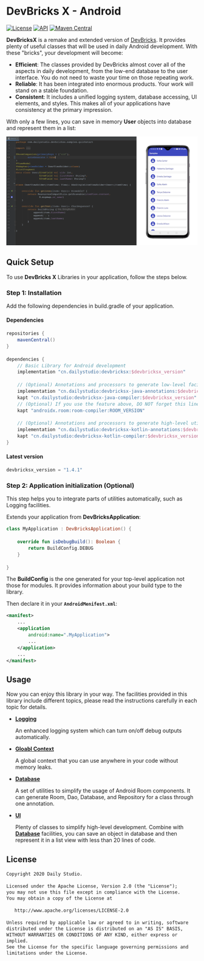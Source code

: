 # DevBricks X - Android
[![License](https://poser.pugx.org/dreamfactory/dreamfactory/license.svg)](http://www.apache.org/licenses/LICENSE-2.0) [![API](https://img.shields.io/badge/API-19%2B-brightgreen.svg?style=flat)](https://android-arsenal.com/api?level=19) [![Maven Central](https://maven-badges.herokuapp.com/maven-central/cn.dailystudio/devbricksx/badge.svg)](https://maven-badges.herokuapp.com/maven-central/cn.dailystudio/devbricksx)

**DevBricksX** is a remake and extended version of [DevBricks](https://github.com/dailystudio/devbricks). It provides plenty of useful classes that will be used in daily Android development. With these "bricks", your development will become:

- **Efficient**: The classes provided by DevBricks almost cover all of the aspects in daily development, from the low-end database to the user interface. You do not need to waste your time on those repeating work.
- **Reliable**:  It has been integrated into enormous products. Your work will stand on a stable foundation. 
- **Consistent**: It includes a unified logging system, database accessing, UI elements, and styles. This makes all of your applications have consistency at the primary impression.

With only a few lines, you can save in memory **User** objects into database and represent them in a list:

![](docs/assets/samples.png)

## Quick Setup
To use **DevBricks X** Libraries in your application, follow the steps below.

### Step 1: Installation
Add the following dependencies in build.gradle of your application.

#### Dependencies

```groovy
repositories { 
    mavenCentral()
}

dependencies {
    // Basic Library for Android development
    implementation "cn.dailystudio:devbricksx:$devbricksx_version"

    // (Optional) Annotations and processors to generate low-level facilities, such as Dao, Database, etc. 
    implementation "cn.dailystudio:devbricksx-java-annotations:$devbricksx_version"
    kapt "cn.dailystudio:devbricksx-java-compiler:$devbricksx_version"
    // (Optional) If you use the feature above, DO NOT forget this line 
    kapt "androidx.room:room-compiler:ROOM_VERSION"

    // (Optional) Annotations and processors to generate high-level utils, such ViewModel, Fragment, etc.
    implementation "cn.dailystudio:devbricksx-kotlin-annotations:$devbricksx_version"
    kapt "cn.dailystudio:devbricksx-kotlin-compiler:$devbricksx_version"
}
```

#### Latest version

```groovy
devbricksx_version = "1.4.1"
```

### Step 2: Application initialization (Optional)
This step helps you to integrate parts of utilities automatically, such as Logging facilities. 

Extends your application from **DevBricksApplication**:

```kotlin
class MyApplication : DevBricksApplication() {

    override fun isDebugBuild(): Boolean {
        return BuildConfig.DEBUG
    }
    
}
```
The **BuildConfig** is the one generated for your top-level application not those for modules. It provides information about your build type to the library.

Then declare it in your **`AndroidMenifest.xml`**:

``` xml
<manifest>
    ...
    <application
        android:name=".MyApplication">
        ...
    </application>
    ...
</manifest>
```

## Usage
Now you can enjoy this library in your way. The facilities provided in this library include different topics, please read the instructions carefully in each topic for details.

- [**Logging**](./docs/logging.md)

    An enhanced logging system which can turn on/off debug outputs automatically.

- [**Gloabl Context**](./docs/globalcontext.md)

    A global context that you can use anywhere in your code without memory leaks.

- [**Database**](./docs/database.md)
    
    A set of utilities to simplify the usage of Android Room components. It can generate Room, Dao, Database, and Repository for a class through one annotation.

- [**UI**](./docs/ui.md)
    
    Plenty of classes to simplify high-level development. Combine with [**Database**](./docs/database.md) facilities, you can save an object in database and then represent it in a list view with less than 20 lines of code.

## License
    Copyright 2020 Daily Studio.

    Licensed under the Apache License, Version 2.0 (the "License");
    you may not use this file except in compliance with the License.
    You may obtain a copy of the License at
    
       http://www.apache.org/licenses/LICENSE-2.0
    
    Unless required by applicable law or agreed to in writing, software
    distributed under the License is distributed on an "AS IS" BASIS,
    WITHOUT WARRANTIES OR CONDITIONS OF ANY KIND, either express or implied.
    See the License for the specific language governing permissions and
    limitations under the License.
